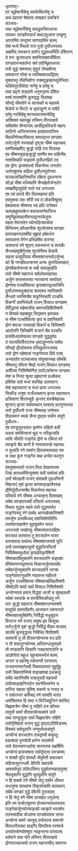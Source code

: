 धृतराष्ट्ः-  
एवं व्यूढेष्वनीकेषु मामकेष्वितरेषु च  
कथं प्रहरतां श्रेष्ठास् सम्प्रहारं प्रचक्रिरे  
सञ्जयः-  
तथा व्यूढेष्वनीकेषु सन्नद्धरुचिरध्वजाः  
तावकाः पाण्डवैस्सार्धं यथाऽयुध्यन्त तच्छृणु  
अपारमिव सन्दृश्य सागरप्रतिमं बलम्  
तेषां मध्ये स्थितो राज पुत्रो दुर्योधनस्तव  
अब्रवीत् तावकान् सर्वान् युद्ध्यध्वमिति दंशितान्  
ते मनः क्रूरमाधाय समभित्यक्तजीविताः  
पाण्डवानभ्यवर्तन्त सर्व एवोच्छ्रितध्वजाः  
ततो युद्धं समभवत् तुमुलं रोमहर्षणम्  
तावकानां परेषां च व्यतिषक्तरथद्विपम्  
मुक्तास्तु रथिभिर्बाणा रुक्मपुङ्खास्सुतेजिताः  
सन्निपेतुरतीवोग्रा नागेषु च हयेषु च  
तथा प्रवृत्ते सङ्ग्रामे धनुरुद्यम्य दंशितः  
ववर्ष शरवर्षाणि कुरुवृद्धः पितामहः  
सौभद्रे भीमसेने च सात्यकौ च महारथे  
कैकेये च विराटे च धृष्टद्युम्ने च पार्षते  
एतेषु नरसिंहेषु मात्स्यकारूशचेदिषु  
अविषक्तं महाव्यूहं तस्मिन् वीरपरक्षये  
सर्वेषामेव सैन्यानाम् आसीद्व्यतिकरो महान्  
सादिनो ध्वजिनागाश्च हतप्रवरवाजिनः  
विप्रकीर्णरथानीकास् समपद्यन्त पाण्डवाः  
ततोऽर्जुनो नरव्याघ्रो दृष्ट्वा भीष्मं महारथम्  
वार्ष्णेयमब्रवीत् क्रुद्धो याहि यत्र पितामहः  
एष भीष्मस्सुसङ्क्रुद्धो वार्ष्णेय मम वाहिनीम्  
नाशयिष्यति सङ्ग्रामे दुर्योधनहिते रतः  
एष द्रोणः कृपश्शल्यो विकर्णश्च जनार्दन  
धार्तराष्ट्राश्च सहिता दुर्योधनपुरोगमाः  
पाञ्चालान्निहनिष्यन्ति रक्षिता दृढधन्वना  
सोऽहं भीष्मं वधिष्यामि सैन्यहेतोर्जनार्दन  
तमब्रवीद्वासुदेवो यत्तो भव धनञ्जय  
एष त्वां प्रापये वीर पितामहरथं प्रति  
एवमुक्त्वा ततः शौरी रथं तं लोकविश्रुतम्  
प्रेषयामास भीष्मस्य रथं प्रति जनेश्वर  
चलद्बहुपातकेन बलाकावर्णवाजिना  
समुच्छ्रितमहाभीमनदद्वानरकेतुना  
महता मेघनादेन रथेनादित्यवर्चसा  
विनिघ्नन् कौरवानीकं शूरसेनांश्च पाण्डवः  
प्रायाच्छरणदश्शीघ्रं सुहृदां हर्षवर्धनः  
तमापतन्तं वेगेन प्रभिन्नमिव वारणम्  
त्रासयन्तं रणे शूरान् स्तम्भयन्तं च सायकैः  
सैन्धवप्रमुखैर्गुप्तश् शूरसेनैश्च केकयैः  
सहसा प्रत्युदीयाय भीष्मश्शान्तनवोऽर्जुनम्  
को हि गाण्डीवधन्वानम् अन्यः कुरुपितामहात्  
द्रोणवैकर्तनाभ्यां वा रथी संयातुमर्हति  
ततो भीष्मो महाराज सर्वलोकमहारथः  
अर्जुनं सप्तसप्तत्या नाराचानां समर्पयत्  
द्रोणश्च पञ्चविंशत्या कृपश्शारद्वतसत्रिभिः  
दुर्योधनश्चतुःषष्ट्या शल्यश्च नवभिश्शरैः  
सैन्धवो नवभिश्चैव शकुनिश्चापि पञ्चभिः  
विकर्णो दशभिर्भल्लै राजन् विव्याध पाण्डवम्  
तैर्विद्धस्स महेष्वासैस् समन्तान्निशितैश्शरैः  
न विव्यथे महाबाहुर् भिद्यमान इवाचलः  
स भीष्मं पञ्चविंशत्या कृपं च दशभिश्शरैः  
द्रोणं षष्ट्या नरव्याघ्रो विकर्णं च त्रिभिश्शरैः  
आर्तायनिं त्रिभिर्बाणै राजानं चैव पञ्चभिः  
प्रत्यविध्यदमेयात्मा पाण्डवो युद्धदुर्मदः  
तं सात्यकिर्विराटश्च धृष्टद्युम्नश्च पार्षतः  
सौभद्रो द्रौपदेयाश्च परिवव्रुर्धनञ्जयम्  
ततो द्रोणं महेष्वासं गाङ्गेयस्य प्रिये रतम्  
अभ्यवर्तत पाञ्चाल्यस् संयुक्तस्सह सोमकैः  
भीष्मस्तु रथिनां श्रेष्ठो राजन् विव्याध पाण्डवम्  
अशीत्या निशितैर्बाणैस् ततोऽक्रोशन्त पाण्डवाः  
तेषां च निनदं श्रुत्वा प्रहृष्टानां प्रधर्षकम्  
प्रविवेश ततो मध्यं रथसिंहः प्रतापवान्  
तेषां महारथानां स मध्यं प्राप्य धनञ्जयः  
चिक्रीड धनुषा राजँल्लक्ष्यान् कृत्वा महारथान्  
क्षत्रियाणां शिरांस्युग्रैः कृन्तन् शस्त्रैर्महारथः  
शून्यान् कृत्वा रथोपस्थान् व्यचरत् फल्गुनस्तदा  
ततो दुर्योधनो राजा भीष्ममाह जनेश्वरः  
पीड्यमानं स्वकं सैन्यं दृष्ट्वा पार्थेन संयुगे  
दुर्योधनः-  
एष पाण्डुसुतस्तात कृष्णेन सहितो बली  
यततां सर्वसैन्यानां मूलं नः परिकृन्तति  
त्वयि जीवति गाङ्गेय द्रोणे च रथिनां वरे  
त्वत्कृते चैव कर्णो वै न्यस्तशस्त्रो महारथः  
न युध्यति रणे पार्थान् हितकामससदा मम  
स तथा कुरु गाङ्गेय यथा हन्येत फल्गुनः  
सञ्जयः-  
एवमुक्तस्ततो राजन् पिता देवव्रतस्तव  
धिक् क्षात्रधर्ममित्युक्त्वा ययौ पार्थरथं प्रति  
उभौ श्वेतहयौ राजन् संसक्तौ दृढधन्विनौ  
सिंहनादं भृशं कृत्वा बाणशङ्खरवैस्सह  
द्रौणिर्दुर्योधनश्चैव विकर्णश्च महारथः  
परिवार्य रणे भीष्मम् अभ्यरक्षन् पितामहम्  
तथैव पाण्डवास्सर्वे परिवार्य धनञ्जयम्  
स्थिता युद्धाय महते ततो युद्धमवर्तत  
गाङ्गेयस्तु रणे पार्थम् आनर्च्छन्नवभिश्शरैः  
तमर्जुनः प्रत्यविध्यद् दशभिर्मर्मभेदिभिः  
ततश्शरसहस्रेण सुप्रयुक्तेन भारत  
धनञ्जयो जयप्रेप्सुः भीष्मस्यावारयद्दिशः  
शरजालं ततस्तत् तु शरजालेन भारत  
वारयामास पार्थस्य भीष्मश्शान्तनवो युधि  
उभौ परमसंहृष्टावुभौ युद्धाभिनन्दिनौ  
निर्विशेषमयुध्येतां कृतप्रतिकृतैषिणौ  
भीष्मचापविमुक्तानि शरजालानि सङ्घशः  
शीर्यमाणान्यदृश्यन्त भिन्नान्यर्जुनसायकैः  
तथैवार्जुनमुक्तानि शरजालानि भागशः  
गाङ्गेयशरनुन्नानि न्यपतन्त महीतले  
अर्जुनः पञ्चविंशत्या भीष्ममार्च्छच्छितैश्शरैः  
भीष्मोऽपि समरे पार्थं विव्याध निशितैश्शरैः  
अन्योन्यस्य हयान् विद्ध्वा ध्वजौ च सुमहाबलौ  
रथेषां रथचक्रे च शस्त्रैश्चिक्रीडतु रणे  
ततः क्रुद्धो महाराज भीष्मश्शान्तनवश्शरैः  
वासुदेवं ततस्तीक्ष्णैर् आजघान स्तनान्तरे  
भीष्मचापच्युतैर्बाणैर् निर्विद्धो मधुसूदनः  
विरराज रणे राजन् सपुष्प इव किंशुकः  
ततोऽर्जुनो भृशं क्रुद्धो निर्विद्धं वीक्ष्य माधवम्  
सारथिं कुरुवृद्धस्य निर्बिभेद शितैश्शरैः  
यतमानौ तु तौ वीरावन्योन्यस्य वधं प्रति  
न तौ शकतुरन्योन्यम् अतिसन्धातुमाहवे  
तौ मण्डलानि चित्राणि गतप्रत्यागतानि च  
अदर्शयेतां बहुधा सूतसामर्थ्यजं बलम्  
अन्तरं च प्रहारेषु तर्कयन्तौ परस्परम्  
राजन्नन्तरमार्गस्थौ स्थितावास्तां मुहुर्मुहुः  
उभौ सिंहरवोन्मिश्रं शङ्खशब्दं प्रचक्रतुः  
तथैव चापनिर्घोषं चक्रतुस्तौ महारथौ  
तयोश्शङ्खनिनादेन रथनेमिस्वनेन च  
दारिता सहसा भूमिश् चकम्पे च ननाद च  
न तयोरन्तरं कश्चिद् रणे पश्यति भारत  
धर्माश्रितस्य हि तथा न किञ्चिद्वृजिनं क्वचित्  
चिह्नमात्रेण भीष्मं तु जज्ञिरे तत्र कौरवाः  
तावुभौ समरे वीरावन्योन्यसमरे उभौ  
तथा पाण्डुसुताः पार्थं चिह्नमात्रेण जज्ञिरे  
तयोर्नृसिंहयो राजन् युद्धं दृष्ट्वाऽतिविक्रमम्  
विस्मयं सर्वभूतानि जग्मुर्भारतसंयुगे  
अन्योन्यं शरजालेन तावदृश्यौ बभूवतुः  
प्रकाशतां पुनर्यातौ क्षणेन भरतर्षभौ  
ततो देवास्सगन्धर्वाश् चारणाश्च सहर्षिभिः  
अन्योन्यं प्रत्यभाषन्त तयोर्दृष्ट्वा पराक्रमम्  
न शक्यौ युधि संरब्धौ जेतुमेतौ कथञ्चन  
सदैत्यासुरगन्धर्वैः देवैरपि सवासवैः  
आश्चर्यभूतं लोकेऽस्मिन् युद्धमेतन्महाद्भुतम्  
नैतादृशानि युद्धानि भूतपूर्वाणि संयुगे  
न हि शक्यो रणे भीष्मो जेतुं पार्थेन धीमता  
सधनुश्च सरथश्च विसृजंश्चापि सायकान्  
तथैव पाण्डवं युद्धे देवैरपि दुरासदम्  
न हि जेतुं रणे भीष्म उत्सहेत धनुर्धरम्  
इति स्म वाचोऽश्रूयन्त प्रोच्चरन्तस्ततस्ततः  
गाङ्गेयार्जुनयोस्सङ्ख्ये त्वत्कृते भरतर्षभ  
ततस्त्वदीया योधाश्च पाण्डवेयाश्च भारत  
अन्योन्यं समरे जघ्नुस् तयोस्तत्र समागमे  
शितधारैस्तथा खड्गैर् विमलैश्च परश्वधैः  
उभयोस्सेनयोश्शूरा न्यकृन्तन्त परस्परम्  
वर्तमाने तथा घोरे तस्मिन् वीरवरक्षये  
द्रोणपाञ्चाल्ययो राजन् महानासीत् समागमः  
